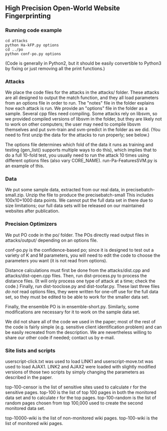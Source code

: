 ## High Precision Open-World Website Fingerprinting

### Running code example

```
cd attacks
python Ha-kFP.py options
cd ../po
python conf-po.py options
```

(Code is generally in Python2, but it should be easily convertible to Python3 by fixing or just removing all the print functions.)

### Attacks

We place the code files for the attacks in the attacks/ folder. These attacks are all designed to output
the match function, and they all load parameters from an options file in order to run. 
The "notes" file in the folder explains how each attack is run.
We provide an "options" file in the folder as a sample.
Several cpp files need compiling.
Some attacks rely on libsvm, so we provided compiled versions of libsvm in the folder,
but they are likely not to work on other computers; the user may need to compile libsvm
themselves and put svm-train and svm-predict in the folder as we did.
(You need to first unzip the data for the attacks to run properly; see below.)

The options file determines which fold of the data it runs as training and testing
(gen_list() supports multiple ways to do this),
which implies that to do a full 10-fold test, you usually need to run the attack 10 times
using different options files (also vary CORE_NAME).
run-Pa-FeaturesSVM.py is an example of this.

### Data
We put some sample data, extracted from our real data, in precisebatch-small.zip.
Unzip the file to produce the precisebatch-small
This includes 100x10+1000 data points.
We cannot put the full data set in there due to size limitations;
our full data sets will be released on our maintained websites after publication.

### Precision Optimizers
We put PO code in the po/ folder. 
The POs directly read output files in attacks/output/ depending on an options file. 

conf-po.py is the confidence-based po; since it is designed to test out a variety
of K and M parameters, you will need to edit the code to choose the parameters you want 
(it is not read from options).

Distance calculations must first be done from the attacks/dist.cpp and attacks/dist-open.cpp files.
Then, run dist-process.py to process the distance files. (It will only process one type of attack at a time; check the code.)
Finally, run dist-tooclose.py and dist-toofar.py.
These last three files *do not* read options files, they were written for one-off use
for the full data set,
so they must be edited to be able to work for the smaller data set. 

Finally, the ensemble PO is in ensemble-short.py.
Similarly, some modifications are necessary for it to work on the sample data set.

We did not share all of the code we used in the paper; most of the rest of the code is fairly simple (e.g. sensitive client identification problem) and can be easily recreated from the description. We are nevertheless willing to share our other code if needed; contact us by e-mail. 

### Site lists and scripts

userscript-click.txt was used to load LINK1 and userscript-move.txt was used to load AJAX1.
LINK2 and AJAX2 were loaded with slightly modified versions of those two scripts by simply changing the parameters as described in the paper.

top-100-censor is the list of sensitive sites used to calculate r for the sensitive pages.
top-100 is the list of top 100 pages in both the monitored data set and to calculate r for the top pages. 
top-100-random is the list of random pages chosen from top 100,000 used to create the second monitored data set. 

top-10000-wiki is the list of non-monitored wiki pages.
top-100-wiki is the list of monitored wiki pages.



